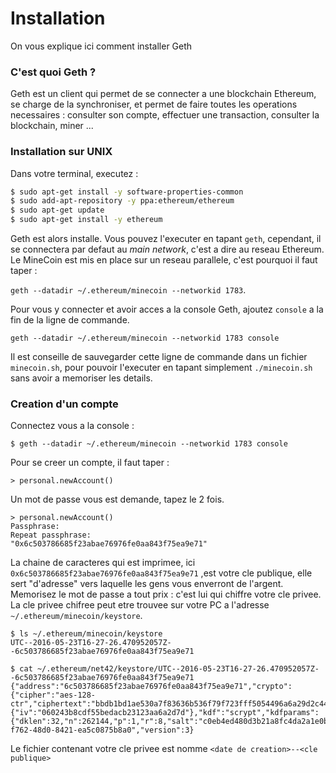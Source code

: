 # Installation

On vous explique ici comment installer Geth

### C'est quoi Geth ?

Geth est un client qui permet de se connecter a une blockchain Ethereum, se charge de la synchroniser, et permet de faire toutes les operations necessaires : consulter son compte, effectuer une transaction, consulter la blockchain, miner ...

### Installation sur UNIX 

Dans votre terminal, executez :

```bash
$ sudo apt-get install -y software-properties-common
$ sudo add-apt-repository -y ppa:ethereum/ethereum
$ sudo apt-get update
$ sudo apt-get install -y ethereum
```

Geth est alors installe. Vous pouvez l'executer en tapant `geth`, cependant, il se connectera par defaut au _main network_, c'est a dire au reseau Ethereum. Le MineCoin est mis en place sur un reseau parallele, c'est pourquoi il faut taper :

`geth --datadir ~/.ethereum/minecoin --networkid 1783`. 

Pour vous y connecter et avoir acces a la console Geth, ajoutez `console` a la fin de la ligne de commande.

`geth --datadir ~/.ethereum/minecoin --networkid 1783 console`

Il est conseille de sauvegarder cette ligne de commande dans un fichier `minecoin.sh`, pour pouvoir l'executer en tapant simplement `./minecoin.sh` sans avoir a memoriser les details.

### Creation d'un compte

Connectez vous a la console :

`$ geth --datadir ~/.ethereum/minecoin --networkid 1783 console`

Pour se creer un compte, il faut taper :

`> personal.newAccount()`

Un mot de passe vous est demande, tapez le 2 fois.

```
> personal.newAccount()
Passphrase: 
Repeat passphrase: 
"0x6c503786685f23abae76976fe0aa843f75ea9e71"
```

La chaine de caracteres qui est imprimee, ici `0x6c503786685f23abae76976fe0aa843f75ea9e71` ,est votre cle publique, elle sert "d'adresse" vers laquelle les gens vous enverront de l'argent.
Memorisez le mot de passe a tout prix : c'est lui qui chiffre votre cle privee. La cle privee chifree peut etre trouvee sur votre PC a l'adresse `~/.ethereum/minecoin/keystore`. 

```
$ ls ~/.ethereum/minecoin/keystore
UTC--2016-05-23T16-27-26.470952057Z--6c503786685f23abae76976fe0aa843f75ea9e71

$ cat ~/.ethereum/net42/keystore/UTC--2016-05-23T16-27-26.470952057Z--6c503786685f23abae76976fe0aa843f75ea9e71 
{"address":"6c503786685f23abae76976fe0aa843f75ea9e71","crypto":{"cipher":"aes-128-ctr","ciphertext":"bbdb1bd1ae530a7f83636b536f79f723fff5054496a6a29d2c4430ae3bb15c78","cipherparams":{"iv":"060243b8cdf55bedacb23123aa6a2d7d"},"kdf":"scrypt","kdfparams":{"dklen":32,"n":262144,"p":1,"r":8,"salt":"c0eb4ed480d3b21a8fc4da2a1e0b8fcfc04959b564289eeae86aac7edb88b34d"},"mac":"1159477b4f34ee5cc72359c33d178af85e4436f3a46045d44dc0536a5962f5de"},"id":"5346df68-f762-48d0-8421-ea5c0875b8a0","version":3}
```

Le fichier contenant votre cle privee est nomme `<date de creation>--<cle publique>`



